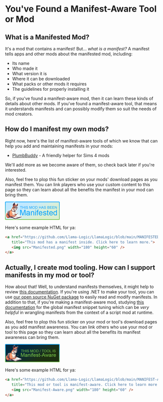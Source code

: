 # You've Found a Manifest-Aware Tool or Mod

## What is a Manifested Mod?
It's a mod that contains a manifest!
But... *what is a manifest?*
A manifest tells apps and other mods about the manifested mod, including:
* Its name
* Who made it
* What version it is
* Where it can be downloaded
* What packs or other mods it requires
* The guidelines for properly installing it

So, if you've found a manifest-aware mod, then it can learn these kinds of details about other mods.
If you've found a manifest-aware tool, that means it understands manifests and can possibly modify them so suit the needs of mod creators.

## How do I manifest my own mods?
Right now, here's the list of manifest-aware tools of which we know that can help you add and maintaining manifests in your mods:
* [PlumbBuddy](https://plumbbuddy.app) - A friendly helper for Sims 4 mods

We'll add more as we become aware of them, so check back later if you're interested.

Also, feel free to plop this fun sticker on your mods' download pages as you manifest them.
You can link players who use your custom content to this page so they can learn about all the benefits the manifest in your mod can bring them.

<img src="Manifested.png" width="180" height="60" />

Here's some example HTML for ya:
```html
<a href="https://github.com/Llama-Logic/LlamaLogic/blob/main/MANIFESTED.md"
   title="This mod has a manifest inside. Click here to learn more.">
   <img src="Manifested.png" width="180" height="60" />
</a>
```

## Actually, I create mod tooling. How can I support manifests in my mod or tool?
How about that!
Well, to understand manifests themselves, it might help to review [this documentation](https://llama-logic.github.io/LlamaLogic/packages/LlamaLogic.Packages.Models.ModFileManifest.ModFileManifestModel.html).
If you're using .NET to make your tool, you can use [our open source NuGet package](https://www.nuget.org/packages/LlamaLogic.Packages) to easily read and modify manifests.
In addition to that, if you're making a manifest-aware mod, studying [this documentation](https://llama-logic.github.io/LlamaLogic/packages/LlamaLogic.Packages.Models.GlobalManifest.GlobalModsManifestModel.html) for the global manifest snippet tuning which can be *very helpful* in wrangling manifests from the context of a script mod at runtime.

Also, feel free to plop this fun sticker on your mod or tool's download pages as you add manifest awareness.
You can link others who use your mod or tool to this page so they can learn about all the benefits its manifest awareness can bring them.

<img src="Manifest-Aware.png" width="180" height="60" />

Here's some example HTML for ya:
```html
<a href="https://github.com/Llama-Logic/LlamaLogic/blob/main/MANIFEST-AWARE.md"
   title="This mod or tool is manifest-aware. Click here to learn more.">
   <img src="Manifest-Aware.png" width="180" height="60" />
</a>
```
